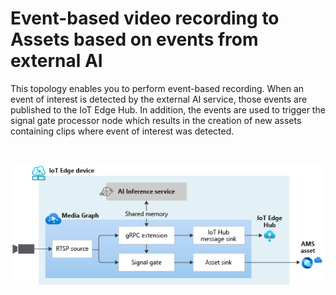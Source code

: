 # Event-based video recording to Assets based on events from external AI

This topology enables you to perform event-based recording. When an event of interest is detected by the external AI service, those events are published to the IoT Edge Hub. In addition, the events are used to trigger the signal gate processor node which results in the creation of new assets containing clips where event of interest was detected.

<br>
<p align="center">
  <img src="./topology.png" title="Event-based video recording to Assets based on events from external AI"/>
</p>
<br>
